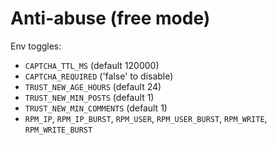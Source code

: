 # Anti-abuse (free mode)

Env toggles:
- `CAPTCHA_TTL_MS` (default 120000)
- `CAPTCHA_REQUIRED` ('false' to disable)
- `TRUST_NEW_AGE_HOURS` (default 24)
- `TRUST_NEW_MIN_POSTS` (default 1)
- `TRUST_NEW_MIN_COMMENTS` (default 1)
- `RPM_IP`, `RPM_IP_BURST`, `RPM_USER`, `RPM_USER_BURST`, `RPM_WRITE`, `RPM_WRITE_BURST`
